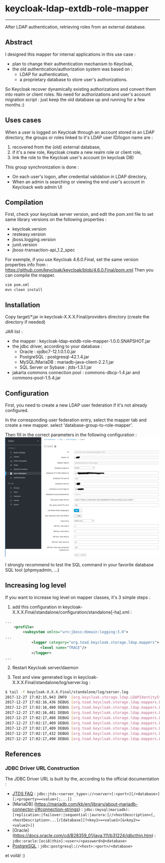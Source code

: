 # keycloak-ldap-extdb-role-mapper
---------------------------------

After LDAP authentication, retrieving roles from an external database.

## Abstract

I designed this mapper for internal applications in this use case :
  * plan to change their authentication mechanism to Keycloak,
  * the old authentication/authorization system was based on :
    * LDAP for authentication,
    * a proprietary database to store user's authorizations.

So Keycloak recover dynamically existing authorizations and convert them into realm or client roles.
No need for authorizations and user's account migration script : just keep the old database up and running for a few months.:)

## Uses cases

When a user is logged on Keycloak through an account stored in an LDAP directory, the groups or roles linked to it's LDAP user ID/logon name are :

1. recovered from the (old) external database, 
2. if it's a new role, Keycloak create a new realm role or client role,
3. link the role to the Keycloak user's account (in keycloak DB)

This group synchronization is done :
  * On each user's logon, after credential validation in LDAP directory,
  * When an admin is searching or viewing the end user's account in Keycloack web admin UI

## Compilation

First, check your keycloak server version, and edit the pom.xml file to set same library versions on the following properties :
  * keycloak.version
  * resteasy.version
  * jboss.logging.version
  * junit.version
  * jboss-transaction-api_1.2_spec

For exemple, if you use Keycloak 4.6.0.Final, set the same version properties info from : https://github.com/keycloak/keycloak/blob/4.6.0.Final/pom.xml
Then you can compile the mapper.

```{r, engine='bash', count_lines}
vim pom.xml
mvn clean install
```

## Installation

Copy target/*.jar in keycloak-X.X.X.Final/providers directory (create the directory if needed)

JAR list :
  * the mapper : keycloak-ldap-extdb-role-mapper-1.0.0.SNAPSHOT.jar
  * the jdbc driver, according to your database :
    * Oracle : ojdbc7-12.1.0.1.0.jar
    * PostgreSQL : postgresql-42.1.4.jar
    * MySQL/MariaDB : mariadb-java-client-2.2.1.jar
    * SQL Server or Sybase : jtds-1.3.1.jar
  * jakarta commons connection pool : commons-dbcp-1.4.jar and commons-pool-1.5.4.jar


## Configuration

First, you need to create a new LDAP user federation if it's not already configured.

In the corresponding user federation entry, select the mapper tab and create a new mapper.
 select 'database-group-to-role-mapper'.

Then fill in the correct parameters in the following configuration :
![LDAP mapper configuration](src/main/resources/configuration_mapper.png?raw=true "Configuration")

I strongly recommend to test the SQL command in your favorite database SQL tool (phpmyadmin, ...)

## Increasing log level

If you want to increase log level on mapper classes, it's 3 simple steps :

1. add this configuration in keycloak-X.X.X.Final/standalone/configuration/standalone[-ha].xml :

```XML
...
    <profile>
        <subsystem xmlns="urn:jboss:domain:logging:3.0">
...
            <logger category="org.toad.keycloak.storage.ldap.mappers">
                <level name="TRACE"/>
            </logger>
...
```

2. Restart Keycloak server/daemon

3. Test and view generated logs in keycloak-X.X.X.Final/standalone/log/server.log :

```bash
$ tail -f keycloak-X.X.X.Final/standalone/log/server.log
2017-12-27 17:02:15,943 INFO  [org.keycloak.storage.ldap.LDAPIdentityStoreRegistry] (default task-1) Creating new LDAP Store for the LDAP storage provider: 'ldap', LDAP Configuration: {fullSyncPeriod=[-1], pagination=[true], debfalse], searchScope=[2], useTruststoreSpi=[ldapsOnly], usersDn=[DC=example,DC=org], connectionPooling=[true], cachePolicy=[DEFAULT], useKerberosForPasswordAuthentication=[false], priority=[0], userObjectClasseerson, organizationalPerson, user], changedSyncPeriod=[-1], usernameLDAPAttribute=[sAMAccountName], bindDn=[CN=SAMPLE_USER,OU=Users,DC=example,DC=org], rdnLDAPAttribute=[cn], vendor=[ad], editMode=[READ_ONLY], uuidLDAPAttribute=[objectGUID], connectionUrl=[LDAPS://example.org], allowKerberosAuthentication=[false], syncRegistrations=[false], authType=[simp batchSizeForSync=[1000]}, binaryAttributes: []
2017-12-27 17:02:16,436 DEBUG [org.toad.keycloak.storage.ldap.mappers.DbGroup2RoleLDAPStorageMapper] (default task-1) getRoleMappings is called
2017-12-27 17:02:16,480 DEBUG [org.toad.keycloak.storage.ldap.mappers.DbGroup2RoleLDAPStorageMapper] (default task-1) getRDBRoleMappingsConverted is called
2017-12-27 17:02:16,481 DEBUG [org.toad.keycloak.storage.ldap.mappers.DbGroup2RoleLDAPStorageMapper] (default task-1) getRDBRoleMappingsConverted is really executed
2017-12-27 17:02:17,408 DEBUG [org.toad.keycloak.storage.ldap.mappers.DbGroup2RoleLDAPStorageMapper] (default task-1)   Load group EXPRESS for user i2118j8from Database with Mapper
2017-12-27 17:02:17,409 DEBUG [org.toad.keycloak.storage.ldap.mappers.DbGroup2RoleLDAPStorageMapper] (default task-1)   Load group ATLASSIAN-administrators for user i2118j8from Database with Mapper
2017-12-27 17:02:17,409 DEBUG [org.toad.keycloak.storage.ldap.mappers.DbGroup2RoleLDAPStorageMapper] (default task-1)   Load group SOFACT-users for user i2118j8from Database with Mapper
2017-12-27 17:02:17,432 DEBUG [org.toad.keycloak.storage.ldap.mappers.DbGroup2RoleLDAPStorageMapper] (default task-1) Adding role SOFACT-users to keycloak (mapper Crowd)
2017-12-27 17:02:17,490 DEBUG [org.toad.keycloak.storage.ldap.mappers.DbGroup2RoleLDAPStorageMapper] (default task-1) Grant role SOFACT-users to user i2118j8 (mapper Crowd)
```

## References

### JDBC Driver URL Construction

The JDBC Driver URL is built by the, according to the official documentation : 
  * [JTDS FAQ](http://jtds.sourceforge.net/faq.html#urlFormat) : ```jdbc:jtds:<server_type>://<server>[:<port>][/<database>][;<property>=<value>[;...]]```
  * [MariaDB] (https://mariadb.com/kb/en/library/about-mariadb-connector-j/#connection-strings) : ```jdbc:(mysql|mariadb):[replication:|failover:|sequential:|aurora:]//<hostDescription>[,<hostDescription>...]/[database][?<key1>=<value1>[&<key2>=<value2>]]```
  * [Oracle] (https://docs.oracle.com/cd/B28359_01/java.111/b31224/jdbcthin.htm) : ```  jdbc:oracle:[oci8|thin]:<user>/<password>@<database>```
  * [PostgreSQL](https://jdbc.postgresql.org/documentation/head/connect.html) : ``` jdbc:postgresql://<host>:<port>/<database> ```
   
et voilà! :)
